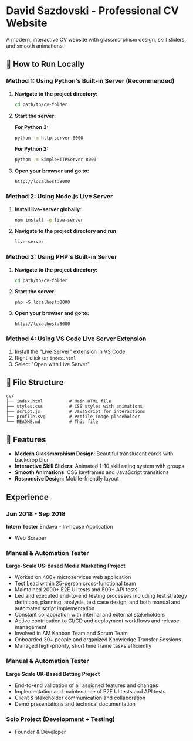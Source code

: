 # David Sazdovski - Professional CV Website

A modern, interactive CV website with glassmorphism design, skill sliders, and smooth animations.

## 🚀 How to Run Locally

### Method 1: Using Python's Built-in Server (Recommended)

1. **Navigate to the project directory:**
   ```bash
   cd path/to/cv-folder
   ```

2. **Start the server:**
   
   **For Python 3:**
   ```bash
   python -m http.server 8000
   ```
   
   **For Python 2:**
   ```bash
   python -m SimpleHTTPServer 8000
   ```

3. **Open your browser and go to:**
   ```
   http://localhost:8000
   ```

### Method 2: Using Node.js Live Server

1. **Install live-server globally:**
   ```bash
   npm install -g live-server
   ```

2. **Navigate to the project directory and run:**
   ```bash
   live-server
   ```

### Method 3: Using PHP's Built-in Server

1. **Navigate to the project directory:**
   ```bash
   cd path/to/cv-folder
   ```

2. **Start the server:**
   ```
   php -S localhost:8000
   ```

3. **Open your browser and go to:**
   ```
   http://localhost:8000
   ```

### Method 4: Using VS Code Live Server Extension

1. Install the "Live Server" extension in VS Code
2. Right-click on `index.html`
3. Select "Open with Live Server"

## 📁 File Structure

```
cv/
├── index.html          # Main HTML file
├── styles.css          # CSS styles with animations
├── script.js           # JavaScript for interactions
├── profile.svg         # Profile image placeholder
└── README.md           # This file
```

## 🎨 Features

- **Modern Glassmorphism Design**: Beautiful translucent cards with backdrop blur
- **Interactive Skill Sliders**: Animated 1-10 skill rating system with groups
- **Smooth Animations**: CSS keyframes and JavaScript transitions
- **Responsive Design**: Mobile-friendly layout

## Experience

### Jun 2018 - Sep 2018
**Intern Tester**
Endava - In-house Application
- Web Scraper

### Manual & Automation Tester
**Large-Scale US-Based Media Marketing Project**
- Worked on 400+ microservices web application
- Test Lead within 25-person cross-functional team
- Maintained 2000+ E2E UI tests and 500+ API tests
- Led and executed end-to-end testing processes including test strategy definition, planning, analysis, test case design, and both manual and automated script implementation
- Constant collaboration with internal and external stakeholders
- Active contribution to CI/CD and deployment workflows and release management
- Involved in AM Kanban Team and Scrum Team
- Onboarded 30+ people and organized Knowledge Transfer Sessions
- Managed high-priority, short time frame tasks efficiently

### Manual & Automation Tester
**Large Scale UK-Based Betting Project**
- End-to-end validation of all assigned features and changes
- Implementation and maintenance of E2E UI tests and API tests
- Client & stakeholder communication and collaboration
- Demo presentations and technical documentation

### Solo Project (Development + Testing)
- Founder & Developer 